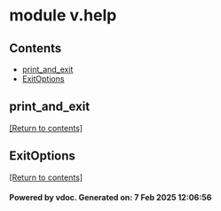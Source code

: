 # module v.help


## Contents
- [print_and_exit](#print_and_exit)
- [ExitOptions](#ExitOptions)

## print_and_exit
[[Return to contents]](#Contents)

## ExitOptions
[[Return to contents]](#Contents)

#### Powered by vdoc. Generated on: 7 Feb 2025 12:06:56
